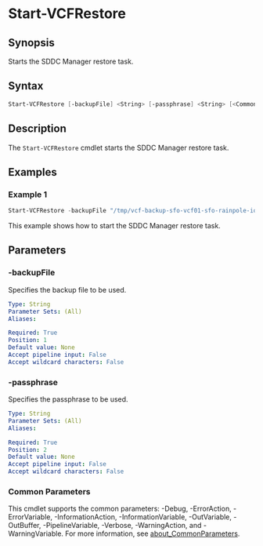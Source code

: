 # Start-VCFRestore

## Synopsis

Starts the SDDC Manager restore task.

## Syntax

```powershell
Start-VCFRestore [-backupFile] <String> [-passphrase] <String> [<CommonParameters>]
```

## Description

The `Start-VCFRestore` cmdlet starts the SDDC Manager restore task.

## Examples

### Example 1

```powershell
Start-VCFRestore -backupFile "/tmp/vcf-backup-sfo-vcf01-sfo-rainpole-io-yyyy-mm-dd-00-00-00.tar.gz" -passphrase "VMw@re1!VMw@re1!"
```

This example shows how to start the SDDC Manager restore task.

## Parameters

### -backupFile

Specifies the backup file to be used.

```yaml
Type: String
Parameter Sets: (All)
Aliases:

Required: True
Position: 1
Default value: None
Accept pipeline input: False
Accept wildcard characters: False
```

### -passphrase

Specifies the passphrase to be used.

```yaml
Type: String
Parameter Sets: (All)
Aliases:

Required: True
Position: 2
Default value: None
Accept pipeline input: False
Accept wildcard characters: False
```

### Common Parameters

This cmdlet supports the common parameters: -Debug, -ErrorAction, -ErrorVariable, -InformationAction, -InformationVariable, -OutVariable, -OutBuffer, -PipelineVariable, -Verbose, -WarningAction, and -WarningVariable. For more information, see [about_CommonParameters](http://go.microsoft.com/fwlink/?LinkID=113216).
